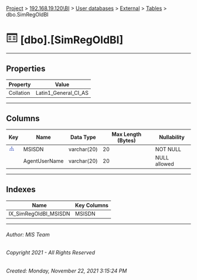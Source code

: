 #### 

[Project](../../../../index.md) > [192.168.19.120\\BI](../../../index.md) > [User databases](../../index.md) > [External](../index.md) > [Tables](Tables.md) > dbo.SimRegOldBI

# ![Tables](../../../../Images/Table32.png) [dbo].[SimRegOldBI]

---

## <a name="#properties"></a>Properties

| Property | Value |
|---|---|
| Collation | Latin1_General_CI_AS |


---

## <a name="#columns"></a>Columns

| Key | Name | Data Type | Max Length (Bytes) | Nullability |
|---|---|---|---|---|
| [![Indexes IX_SimRegOldBI_MSISDN](../../../../Images/Index.png)](#indexes) | MSISDN | varchar(20) | 20 | NOT NULL |
|  | AgentUserName | varchar(20) | 20 | NULL allowed |


---

## <a name="#indexes"></a>Indexes

| Name | Key Columns |
|---|---|
| IX_SimRegOldBI_MSISDN | MSISDN |


---

###### Author:  MIS Team

###### Copyright 2021 - All Rights Reserved

###### Created: Monday, November 22, 2021 3:15:24 PM

